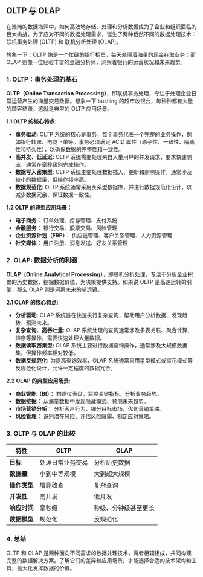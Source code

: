## OLTP 与 OLAP

在浩瀚的数据海洋中，如何高效地存储、处理和分析数据成为了企业和组织面临的巨大挑战。为了应对不同的数据处理需求，诞生了两种截然不同的数据处理技术：联机事务处理 (OLTP) 和 联机分析处理 (OLAP)。

想象一下：OLTP 像是一个忙碌的银行柜员，每天处理着海量的现金存取业务；而 OLAP 则像一位经验丰富的金融分析师，洞察着银行的运营状况和未来趋势。

### 1. OLTP：事务处理的基石

**OLTP（Online Transaction Processing）**，即联机事务处理，专注于处理企业日常运营产生的海量交易数据。想象一下 bustling 的超市收银台，每秒钟都有大量的顾客结账，这就是典型的 OLTP 应用场景。

**1.1  OLTP 的核心特点:**

* **事务驱动:**  OLTP 系统的核心是事务，每个事务代表一个完整的业务操作，例如银行转账、电商下单等。事务必须满足 ACID 属性（原子性、一致性、隔离性和持久性），以确保数据的完整性和一致性。
* **高并发、低延迟:** OLTP 系统需要处理来自大量用户的并发请求，要求快速响应，通常在毫秒级别完成操作。
* **数据写入密集型:** OLTP 系统主要处理数据插入、更新和删除操作，通常涉及较小的数据量，但操作频率高。
* **数据规范化:**  OLTP 系统通常采用关系型数据库，并进行数据规范化设计，以减少数据冗余、保证数据一致性。


**1.2 OLTP 的典型应用场景：**

* **电子商务：** 订单处理、库存管理、支付系统
* **金融服务：**  银行交易、股票交易、风险管理
* **企业资源计划（ERP）：** 供应链管理、客户关系管理、人力资源管理
* **社交媒体：**  用户注册、消息发送、好友关系管理


### 2. OLAP: 数据分析的利器

**OLAP（Online Analytical Processing）**，即联机分析处理，专注于分析企业积累的历史数据，挖掘数据价值，为决策提供支持。如果说 OLTP 是高速运转的引擎，那么 OLAP 则是洞察未来的望远镜。

**2.1  OLAP 的核心特点:**

* **分析驱动:** OLAP 系统旨在快速执行复杂查询，帮助用户分析数据、发现趋势、预测未来。
* **复杂查询、高吞吐量:** OLAP 系统处理的查询通常涉及多表关联、聚合计算、排序等操作，需要快速处理大量数据。
* **数据读取密集型:** OLAP 系统主要进行数据查询操作，通常涉及大规模数据集，但操作频率相对较低。
* **数据反规范化:** 为提高查询效率，OLAP 系统通常采用星型模式或雪花模式等反规范化设计，允许一定程度的数据冗余。

**2.2 OLAP 的典型应用场景:**

* **商业智能（BI）：**  构建仪表盘，监控关键指标，分析业务趋势。
* **数据挖掘：** 从海量数据中发现隐藏模式、预测未来趋势。
* **市场营销分析：**  分析客户行为、细分目标市场、优化营销策略。
* **风险管理：** 识别潜在风险、评估风险敞露、制定应对策略。

### 3. OLTP 与 OLAP 的比较

| 特性 | OLTP  | OLAP |
|---|---|---|
| **目标** | 处理日常业务交易 | 分析历史数据 |
| **数据量** | 小到中等规模 | 大到超大规模 |
| **操作类型** |  增删改查 |  复杂查询 |
| **并发性** |  高并发 | 低并发 |
| **响应时间** | 毫秒级 | 秒级、分钟级甚至更长 |
| **数据模型** |  规范化 |  反规范化 |

### 4. 总结

OLTP 和 OLAP 是两种面向不同需求的数据处理技术，两者相辅相成，共同构建完整的数据解决方案。了解它们的差异和应用场景，才能选择合适的技术架构和工具，最大化发挥数据的价值。
